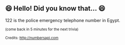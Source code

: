 ## 😄 Hello! Did you know that... 😄
122 is the police emergency telephone number in Egypt.

<sup>(come back in 5 minutes for the next trivia)</sup>


<sup>Credits: http://numbersapi.com</sup>
